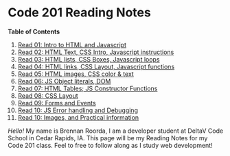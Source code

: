 # Code 201 Reading Notes

**Table of Contents**
  1. [Read 01: Intro to HTML and Javascript](class-01.md)
  2. [Read 02: HTML Text, CSS Intro, Javascript instructions](class-02.md)
  3. [Read 03: HTML lists, CSS Boxes, Javascript loops](class-03.md)
  4. [Read 04: HTML links, CSS Layout, Javascript functions](class-04.md)
  5. [Read 05: HTML images, CSS color & text](class-05.md)
  6. [Read 06: JS Object literals, DOM](class-06.md)
  7. [Read 07:  HTML Tables; JS Constructor Functions](class-07.md)
  8. [Read 08:  CSS Layout](class-08.md)
  9. [Read 09:  Forms and Events](class-09.md)
  10. [Read 10: JS Error handling and Debugging](class-10.md)
  11. [Read 10: Images, and Practical information](class-11.md)

  
  _Hello!_ My name is Brennan Roorda, I am a developer student at DeltaV Code School in Cedar Rapids, IA. This page will be my Reading Notes for my Code 201 class. Feel to free to follow along as I study web development! 
